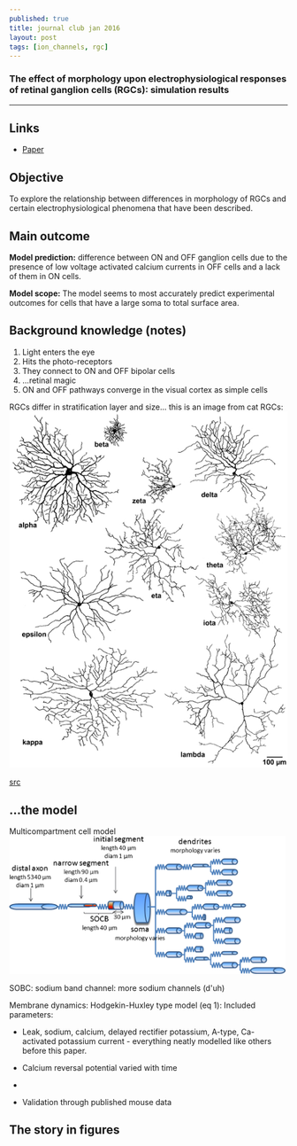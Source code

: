 ```yaml
---
published: true
title: journal club jan 2016
layout: post
tags: [ion_channels, rgc]
---
```

### The effect of morphology upon electrophysiological responses of retinal ganglion cells (RGCs): simulation results

--- 


## Links 
* [Paper](http://link.springer.com/article/10.1007/s10827-013-0463-7/fulltext.html)

## Objective

To explore the relationship between differences in morphology of RGCs and certain electrophysiological phenomena that have been described.

## Main outcome

**Model prediction:** difference between ON and OFF ganglion cells due to the presence of low voltage activated calcium currents in OFF cells and a lack of them in ON cells.

**Model scope:** The model seems to most accurately predict experimental outcomes for cells that have a large soma to total surface area.


## Background knowledge (notes)

1. Light enters the eye
1. Hits the photo-receptors
1. They connect to ON and OFF bipolar cells
1. ...retinal magic
1. ON and OFF pathways converge in the visual cortex as simple cells



RGCs differ in stratification layer and size... this is an image from cat RGCs:
![Morphologies](https://raw.githubusercontent.com/KikoBlog/KikoBlog.github.io/master/images/jc_2016_01/morphologies.jpg)

[src](http://www.ncbi.nlm.nih.gov/pmc/articles/PMC2290089/)



## ...the model

Multicompartment cell model 
<img style="width: 500px" src="https://raw.githubusercontent.com/KikoBlog/KikoBlog.github.io/master/images/jc_2016_01/morphology.gif"/>

SOBC: sodium band channel: more sodium channels (d'uh) 

Membrane dynamics: Hodgekin-Huxley type model (eq 1):
Included parameters:
* Leak, sodium, calcium, delayed rectifier potassium, A-type, Ca-activated potassium current - everything neatly modelled like others before this paper.
* Calcium reversal potential varied with time
* 


* Validation through published mouse data

## The story in figures